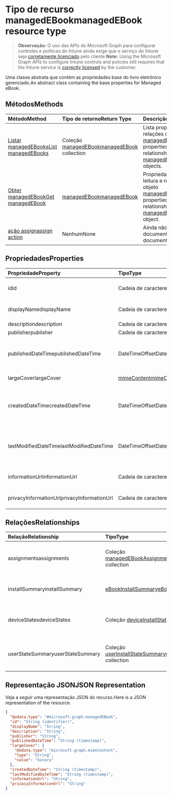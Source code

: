 # <a name="managedebook-resource-type"></a><span data-ttu-id="4ba46-101">Tipo de recurso managedEBook</span><span class="sxs-lookup"><span data-stu-id="4ba46-101">managedEBook resource type</span></span>

> <span data-ttu-id="4ba46-102">**Observação:** O uso das APIs do Microsoft Graph para configurar controles e políticas do Intune ainda exige que o serviço do Intune seja [corretamente licenciado](https://go.microsoft.com/fwlink/?linkid=839381) pelo cliente.</span><span class="sxs-lookup"><span data-stu-id="4ba46-102">**Note:** Using the Microsoft Graph APIs to configure Intune controls and policies still requires that the Intune service is [correctly licensed](https://go.microsoft.com/fwlink/?linkid=839381) by the customer.</span></span>

<span data-ttu-id="4ba46-103">Uma classe abstrata que contém as propriedades base do livro eletrônico gerenciado.</span><span class="sxs-lookup"><span data-stu-id="4ba46-103">An abstract class containing the base properties for Managed eBook.</span></span>
## <a name="methods"></a><span data-ttu-id="4ba46-104">Métodos</span><span class="sxs-lookup"><span data-stu-id="4ba46-104">Methods</span></span>
|<span data-ttu-id="4ba46-105">Método</span><span class="sxs-lookup"><span data-stu-id="4ba46-105">Method</span></span>|<span data-ttu-id="4ba46-106">Tipo de retorno</span><span class="sxs-lookup"><span data-stu-id="4ba46-106">Return Type</span></span>|<span data-ttu-id="4ba46-107">Descrição</span><span class="sxs-lookup"><span data-stu-id="4ba46-107">Description</span></span>|
|:---|:---|:---|
|[<span data-ttu-id="4ba46-108">Listar managedEBooks</span><span class="sxs-lookup"><span data-stu-id="4ba46-108">List managedEBooks</span></span>](../api/intune_books_managedebook_list.md)|<span data-ttu-id="4ba46-109">Coleção [managedEBook](../resources/intune_books_managedebook.md)</span><span class="sxs-lookup"><span data-stu-id="4ba46-109">[managedEBook](../resources/intune_books_managedebook.md) collection</span></span>|<span data-ttu-id="4ba46-110">Lista propriedades e relações dos objetos [managedEBook](../resources/intune_books_managedebook.md).</span><span class="sxs-lookup"><span data-stu-id="4ba46-110">List properties and relationships of the [managedEBook](../resources/intune_books_managedebook.md) objects.</span></span>|
|[<span data-ttu-id="4ba46-111">Obter managedEBook</span><span class="sxs-lookup"><span data-stu-id="4ba46-111">Get managedEBook</span></span>](../api/intune_books_managedebook_get.md)|[<span data-ttu-id="4ba46-112">managedEBook</span><span class="sxs-lookup"><span data-stu-id="4ba46-112">managedEBook</span></span>](../resources/intune_books_managedebook.md)|<span data-ttu-id="4ba46-113">Propriedades de leitura e relações do objeto [managedEBook](../resources/intune_books_managedebook.md).</span><span class="sxs-lookup"><span data-stu-id="4ba46-113">Read properties and relationships of the [managedEBook](../resources/intune_books_managedebook.md) object.</span></span>|
|[<span data-ttu-id="4ba46-114">ação assign</span><span class="sxs-lookup"><span data-stu-id="4ba46-114">assign action</span></span>](../api/intune_books_managedebook_assign.md)|<span data-ttu-id="4ba46-115">Nenhum</span><span class="sxs-lookup"><span data-stu-id="4ba46-115">None</span></span>|<span data-ttu-id="4ba46-116">Ainda não documentado</span><span class="sxs-lookup"><span data-stu-id="4ba46-116">Not yet documented</span></span>|

## <a name="properties"></a><span data-ttu-id="4ba46-117">Propriedades</span><span class="sxs-lookup"><span data-stu-id="4ba46-117">Properties</span></span>
|<span data-ttu-id="4ba46-118">Propriedade</span><span class="sxs-lookup"><span data-stu-id="4ba46-118">Property</span></span>|<span data-ttu-id="4ba46-119">Tipo</span><span class="sxs-lookup"><span data-stu-id="4ba46-119">Type</span></span>|<span data-ttu-id="4ba46-120">Descrição</span><span class="sxs-lookup"><span data-stu-id="4ba46-120">Description</span></span>|
|:---|:---|:---|
|<span data-ttu-id="4ba46-121">id</span><span class="sxs-lookup"><span data-stu-id="4ba46-121">id</span></span>|<span data-ttu-id="4ba46-122">Cadeia de caracteres</span><span class="sxs-lookup"><span data-stu-id="4ba46-122">String</span></span>|<span data-ttu-id="4ba46-123">Chave da entidade.</span><span class="sxs-lookup"><span data-stu-id="4ba46-123">Key of the entity.</span></span>|
|<span data-ttu-id="4ba46-124">displayName</span><span class="sxs-lookup"><span data-stu-id="4ba46-124">displayName</span></span>|<span data-ttu-id="4ba46-125">Cadeia de caracteres</span><span class="sxs-lookup"><span data-stu-id="4ba46-125">String</span></span>|<span data-ttu-id="4ba46-126">Nome do livro eletrônico.</span><span class="sxs-lookup"><span data-stu-id="4ba46-126">Name of the eBook.</span></span>|
|<span data-ttu-id="4ba46-127">description</span><span class="sxs-lookup"><span data-stu-id="4ba46-127">description</span></span>|<span data-ttu-id="4ba46-128">Cadeia de caracteres</span><span class="sxs-lookup"><span data-stu-id="4ba46-128">String</span></span>|<span data-ttu-id="4ba46-129">Descrição.</span><span class="sxs-lookup"><span data-stu-id="4ba46-129">Description.</span></span>|
|<span data-ttu-id="4ba46-130">publisher</span><span class="sxs-lookup"><span data-stu-id="4ba46-130">publisher</span></span>|<span data-ttu-id="4ba46-131">Cadeia de caracteres</span><span class="sxs-lookup"><span data-stu-id="4ba46-131">String</span></span>|<span data-ttu-id="4ba46-132">Publicador.</span><span class="sxs-lookup"><span data-stu-id="4ba46-132">Publisher.</span></span>|
|<span data-ttu-id="4ba46-133">publishedDateTime</span><span class="sxs-lookup"><span data-stu-id="4ba46-133">publishedDateTime</span></span>|<span data-ttu-id="4ba46-134">DateTimeOffset</span><span class="sxs-lookup"><span data-stu-id="4ba46-134">DateTimeOffset</span></span>|<span data-ttu-id="4ba46-135">A data e hora em que o livro eletrônico foi publicado.</span><span class="sxs-lookup"><span data-stu-id="4ba46-135">The date and time when the eBook was published.</span></span>|
|<span data-ttu-id="4ba46-136">largeCover</span><span class="sxs-lookup"><span data-stu-id="4ba46-136">largeCover</span></span>|[<span data-ttu-id="4ba46-137">mimeContent</span><span class="sxs-lookup"><span data-stu-id="4ba46-137">mimeContent</span></span>](../resources/intune_shared_mimecontent.md)|<span data-ttu-id="4ba46-138">Capa do livro.</span><span class="sxs-lookup"><span data-stu-id="4ba46-138">Book cover.</span></span>|
|<span data-ttu-id="4ba46-139">createdDateTime</span><span class="sxs-lookup"><span data-stu-id="4ba46-139">createdDateTime</span></span>|<span data-ttu-id="4ba46-140">DateTimeOffset</span><span class="sxs-lookup"><span data-stu-id="4ba46-140">DateTimeOffset</span></span>|<span data-ttu-id="4ba46-141">A data e hora em que o livro eletrônico foi modificado pela última vez.</span><span class="sxs-lookup"><span data-stu-id="4ba46-141">The date and time when the eBook file was created.</span></span>|
|<span data-ttu-id="4ba46-142">lastModifiedDateTime</span><span class="sxs-lookup"><span data-stu-id="4ba46-142">lastModifiedDateTime</span></span>|<span data-ttu-id="4ba46-143">DateTimeOffset</span><span class="sxs-lookup"><span data-stu-id="4ba46-143">DateTimeOffset</span></span>|<span data-ttu-id="4ba46-144">A data e hora da última modificação do livro eletrônico.</span><span class="sxs-lookup"><span data-stu-id="4ba46-144">The date and time when the eBook was last modified.</span></span>|
|<span data-ttu-id="4ba46-145">informationUrl</span><span class="sxs-lookup"><span data-stu-id="4ba46-145">informationUrl</span></span>|<span data-ttu-id="4ba46-146">Cadeia de caracteres</span><span class="sxs-lookup"><span data-stu-id="4ba46-146">String</span></span>|<span data-ttu-id="4ba46-147">A URL de informações adicionais.</span><span class="sxs-lookup"><span data-stu-id="4ba46-147">The more information Url.</span></span>|
|<span data-ttu-id="4ba46-148">privacyInformationUrl</span><span class="sxs-lookup"><span data-stu-id="4ba46-148">privacyInformationUrl</span></span>|<span data-ttu-id="4ba46-149">Cadeia de caracteres</span><span class="sxs-lookup"><span data-stu-id="4ba46-149">String</span></span>|<span data-ttu-id="4ba46-150">A URL da declaração de privacidade.</span><span class="sxs-lookup"><span data-stu-id="4ba46-150">The privacy statement Url.</span></span>|

## <a name="relationships"></a><span data-ttu-id="4ba46-151">Relações</span><span class="sxs-lookup"><span data-stu-id="4ba46-151">Relationships</span></span>
|<span data-ttu-id="4ba46-152">Relação</span><span class="sxs-lookup"><span data-stu-id="4ba46-152">Relationship</span></span>|<span data-ttu-id="4ba46-153">Tipo</span><span class="sxs-lookup"><span data-stu-id="4ba46-153">Type</span></span>|<span data-ttu-id="4ba46-154">Descrição</span><span class="sxs-lookup"><span data-stu-id="4ba46-154">Description</span></span>|
|:---|:---|:---|
|<span data-ttu-id="4ba46-155">assignments</span><span class="sxs-lookup"><span data-stu-id="4ba46-155">assignments</span></span>|<span data-ttu-id="4ba46-156">Coleção [managedEBookAssignment](../resources/intune_books_managedebookassignment.md)</span><span class="sxs-lookup"><span data-stu-id="4ba46-156">[managedEBookAssignment](../resources/intune_books_managedebookassignment.md) collection</span></span>|<span data-ttu-id="4ba46-157">A lista de atribuições para este livro eletrônico.</span><span class="sxs-lookup"><span data-stu-id="4ba46-157">The list of assignments for this eBook.</span></span>|
|<span data-ttu-id="4ba46-158">installSummary</span><span class="sxs-lookup"><span data-stu-id="4ba46-158">installSummary</span></span>|[<span data-ttu-id="4ba46-159">eBookInstallSummary</span><span class="sxs-lookup"><span data-stu-id="4ba46-159">eBookInstallSummary</span></span>](../resources/intune_books_ebookinstallsummary.md)|<span data-ttu-id="4ba46-160">Resumo de instalação do aplicativo móvel.</span><span class="sxs-lookup"><span data-stu-id="4ba46-160">Mobile App Install Summary.</span></span>|
|<span data-ttu-id="4ba46-161">deviceStates</span><span class="sxs-lookup"><span data-stu-id="4ba46-161">deviceStates</span></span>|<span data-ttu-id="4ba46-162">Coleção [deviceInstallState](../resources/intune_books_deviceinstallstate.md)</span><span class="sxs-lookup"><span data-stu-id="4ba46-162">[deviceInstallState](../resources/intune_books_deviceinstallstate.md) collection</span></span>|<span data-ttu-id="4ba46-163">A lista de estados de instalação para este livro eletrônico.</span><span class="sxs-lookup"><span data-stu-id="4ba46-163">The list of installation states for this eBook.</span></span>|
|<span data-ttu-id="4ba46-164">userStateSummary</span><span class="sxs-lookup"><span data-stu-id="4ba46-164">userStateSummary</span></span>|<span data-ttu-id="4ba46-165">Coleção [userInstallStateSummary](../resources/intune_books_userinstallstatesummary.md)</span><span class="sxs-lookup"><span data-stu-id="4ba46-165">[userInstallStateSummary](../resources/intune_books_userinstallstatesummary.md) collection</span></span>|<span data-ttu-id="4ba46-166">A lista de estados de instalação para este livro eletrônico.</span><span class="sxs-lookup"><span data-stu-id="4ba46-166">The list of installation states for this eBook.</span></span>|

## <a name="json-representation"></a><span data-ttu-id="4ba46-167">Representação JSON</span><span class="sxs-lookup"><span data-stu-id="4ba46-167">JSON Representation</span></span>
<span data-ttu-id="4ba46-168">Veja a seguir uma representação JSON do recurso.</span><span class="sxs-lookup"><span data-stu-id="4ba46-168">Here is a JSON representation of the resource.</span></span>
<!--{
  "blockType": "resource",
  "abstract": true,
  "keyProperty": "id",
  "baseType": "microsoft.graph.entity",
  "@odata.type": "microsoft.graph.managedEBook"
}-->
``` json
{
  "@odata.type": "#microsoft.graph.managedEBook",
  "id": "String (identifier)",
  "displayName": "String",
  "description": "String",
  "publisher": "String",
  "publishedDateTime": "String (timestamp)",
  "largeCover": {
    "@odata.type": "microsoft.graph.mimeContent",
    "type": "String",
    "value": "binary"
  },
  "createdDateTime": "String (timestamp)",
  "lastModifiedDateTime": "String (timestamp)",
  "informationUrl": "String",
  "privacyInformationUrl": "String"
}
```



